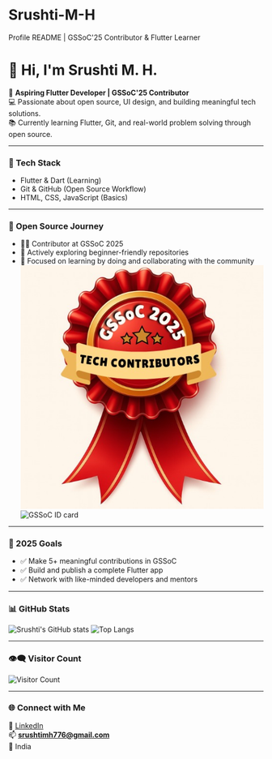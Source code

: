 # Srushti-M-H
Profile README | GSSoC'25 Contributor &amp; Flutter Learner
 # 👋 Hi, I'm Srushti M. H.

🎯 **Aspiring Flutter Developer | GSSoC'25 Contributor**  
💻 Passionate about open source, UI design, and building meaningful tech solutions.  
📚 Currently learning Flutter, Git, and real-world problem solving through open source.

---

### 🔧 Tech Stack
- Flutter & Dart (Learning)
- Git & GitHub (Open Source Workflow)
- HTML, CSS, JavaScript (Basics)

---

### 🌱 Open Source Journey
- 👩‍💻 Contributor at GSSoC 2025  
- 🌟 Actively exploring beginner-friendly repositories  
- 🚀 Focused on learning by doing and collaborating with the community
![GSSoC Badge](https://raw.githubusercontent.com/SrushtiMH/Srushti-M-H/refs/heads/main/Contributor's%20badge.jpg)
![GSSoC ID card](https://drive.google.com/file/d/1_0yDWRpvTZrFDOCBIAcVFEnApgHxDghP/view?usp=drivesdk)
---

### 🎯 2025 Goals
- ✅ Make 5+ meaningful contributions in GSSoC  
- ✅ Build and publish a complete Flutter app  
- ✅ Network with like-minded developers and mentors

---

### 📊 GitHub Stats
![Srushti's GitHub stats](https://github-readme-stats.vercel.app/api?username=SrushtiMH&show_icons=true&theme=radical)
![Top Langs](https://github-readme-stats.vercel.app/api/top-langs/?username=SrushtiMH&layout=compact&theme=radical)


---

### 👁️‍🗨️ Visitor Count
![Visitor Count](https://komarev.com/ghpvc/?username=SrushtiMH&color=blue)

---

### 🌐 Connect with Me
🔗 [LinkedIn](https://www.linkedin.com/in/srushti-m-h-659944336)  
📫 **srushtimh776@gmail.com**  
📍 India
